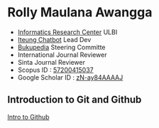 # Rolly Maulana Awangga

* [Informatics Research Center](https://irc.ulbi.ac.id/ "Informatics Research Center") ULBI
* [Iteung Chatbot](https://wa.me/628112000279?text=panduan "Iteung Chatbot") Lead Dev
* [Bukupedia](https://www.bukupedia.co.id/ "Bukupedia") Steering Committe
* International Journal Reviewer
* Sinta Journal Reviewer
* Scopus ID : [57200415037](https://www.scopus.com/authid/detail.uri?authorId=57200415037 "57200415037")
* Google Scholar ID : [zN-ay84AAAAJ](https://scholar.google.com/citations?user=zN-ay84AAAAJ&hl=id "zN-ay84AAAAJ")

## Introduction to Git and Github
[Intro to Github](https://www.jhsph.edu/research/centers-and-institutes/welch-center-for-prevention-epidemiology-and-clinical-research/events/grand-rounds/presentations/191120%20intro_to_git_github.pdf "Intro to Github")

